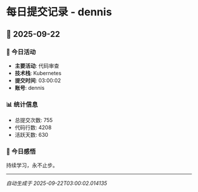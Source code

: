 # 每日提交记录 - dennis

## 📅 2025-09-22

### 🎯 今日活动
- **主要活动**: 代码审查
- **技术栈**: Kubernetes
- **提交时间**: 03:00:02
- **账号**: dennis

### 📊 统计信息
- 总提交次数: 755
- 代码行数: 4208
- 活跃天数: 630

### 💭 今日感悟
持续学习，永不止步。

---
*自动生成于 2025-09-22T03:00:02.014135*
